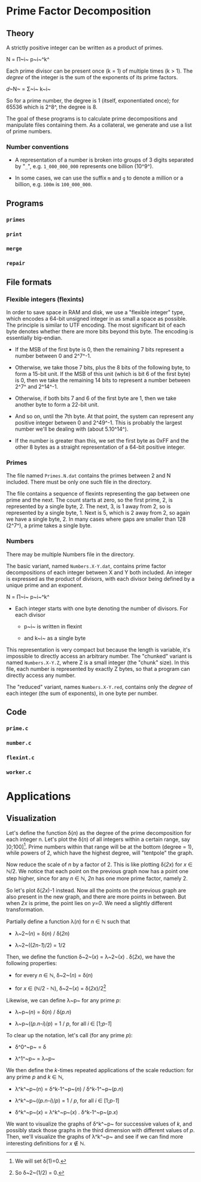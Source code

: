 # Prime Factor Decomposition

## Theory

A strictly positive integer can be written as a product of primes.

N = &Pi;~i~ p~i~^k^

Each prime divisor can be present once (k = 1) of multiple times (k > 1).
The *degree* of the integer is the sum of the exponents of its prime factors.

*d*~N~ = &Sigma;~i~ k~i~

So for a prime number, the degree is 1 (itself, exponentiated once);
for 65536 which is 2^8^, the degree is 8.

The goal of these programs is to calculate prime decompositions
and manipulate files containing them.
As a collateral, we generate and use a list of prime numbers.

### Number conventions

- A representation of a number is broken into groups of 3 digits separated by "`_`",
e.g. `1_000_000_000` represents one billion (10^9^).

- In some cases, we can use the suffix `m` and `g` to denote a million or a billion,
e.g. `100m` is `100_000_000`.

## Programs

### `primes`

### `print`

### `merge`

### `repair`

## File formats

### Flexible integers (flexints)

In order to save space in RAM and disk, we use a "flexible integer" type,
which encodes a 64-bit unsigned integer in as small a space as possible.
The principle is similar to UTF encoding.
The most significant bit of each byte denotes whether there are more bits beyond this byte.
The encoding is essentially big-endian.

- If the MSB of the first byte is 0, then the remaining 7 bits represent a number between 0 and 2^7^-1.

- Otherwise, we take those 7 bits, plus the 8 bits of the following byte, to form a 15-bit unit.
If the MSB of this unit (which is bit 6 of the first byte) is 0, then we take the remaining 14 bits
to represent a number between 2^7^ and 2^14^-1.

- Otherwise, if both bits 7 and 6 of the first byte are 1, then we take another byte
to form a 22-bit unit.

- And so on, until the 7th byte. At that point, the system can represent any positive integer
between 0 and 2^49^-1. This is probably the largest number we'll be dealing with (about 5.10^14^).

- If the number is greater than this, we set the first byte as 0xFF and the other 8 bytes as
a straight representation of a 64-bit positive integer.

### Primes

The file named `Primes.N.dat` contains the primes between 2 and N included.
There must be only one such file in the directory.

The file contains a sequence of flexints representing the gap between one prime and the next.
The count starts at zero, so the first prime, 2, is represented by a single byte, 2.
The next, 3, is 1 away from 2, so is represented by a single byte, 1.
Next is 5, which is 2 away from 2, so again we have a single byte, 2.
In many cases where gaps are smaller than 128 (2^7^), a prime takes a single byte.

### Numbers

There may be multiple Numbers file in the directory.

The basic variant, named `Numbers.X-Y.dat`, contains prime factor decompositions of each integer between X and Y both included.
An integer is expressed as the product of divisors, with each divisor being defined by a unique prime and an exponent.

N = &Pi;~i~ p~i~^k^

- Each integer starts with one byte denoting the number of divisors. For each divisor

  - p~i~ is written in flexint

  - and k~i~ as a single byte

This representation is very compact but because the length is variable, it's impossible to directly access an arbitrary number.
The "chunked" variant is named `Numbers.X-Y.Z`, where Z is a small integer (the "chunk" size).
In this file, each number is represented by exactly Z bytes, so that a program can directly access any number.

The "reduced" variant, names `Numbers.X-Y.red`, contains only the *degree* of each integer (the sum of exponents),
in one byte per number.

## Code

### `prime.c`

### `number.c`

### `flexint.c`

### `worker.c`

# Applications

## Visualization

Let's define the function &delta;(*n*) as the degree of the prime decomposition for each integer n.
Let's plot the &delta;(*n*) of all integers within a certain range, say ]0;100][^1].
Prime numbers within that range will be at the bottom (degree = 1),
while powers of 2, which have the highest degree, will "tentpole" the graph.

[^1]: We will set &delta;(1)=0.

Now reduce the scale of *n* by a factor of 2.
This is like plotting &delta;(*2x*) for *x* &isin; &Nopf;/2.
We notice that each point on the previous graph now has a point one step higher,
since for any *n* &isin; &Nopf;, *2n* has one more prime factor, namely 2.

So let's plot &delta;(*2x*)-1 instead. Now all the points on the previous graph
are also present in the new graph, and there are more points in between.
But when *2x* is prime, the point lies on *y=0*.
We need a slightly different transformation.

Partially define a function &lambda;(*n*) for *n* &isin; &Nopf; such that

- &lambda;~2~(*n*) = &delta;(*n*) / &delta;(*2n*)

- &lambda;~2~((*2n-1*)/2) = 1/2

Then, we define the function &delta;~2~(*x*) = &lambda;~2~(*x*) . &delta;(*2x*),
we have the following properties:

- for every *n* &isin; &Nopf;, &delta;~2~(*n*) = &delta;(*n*)

- for *x* &isin; (&Nopf;/2 - &Nopf;), &delta;~2~(*x*) = &delta;(*2x*)/2[^2]

[^2]: So &delta;~2~(1/2) = 0.

Likewise, we can define &lambda;~p~ for any prime *p*:

- &lambda;~p~(*n*) = &delta;(*n*) / &delta;(*p.n*)

- &lambda;~p~((*p.n-i*)/*p*) = 1 / *p*, for all *i* &isin; [1;*p-1*]

To clear up the notation, let's call (for any prime *p*):

- &delta;^0^~p~ = &delta;

- &lambda;^1^~p~ = &lambda;~p~

We then define the *k*-times repeated applications of the scale reduction:
for any prime *p* and *k* &isin; &Nopf;,

- &lambda;^k^~p~(*n*) = &delta;^k-1^~p~(*n*) / &delta;^k-1^~p~(*p.n*)

- &lambda;^k^~p~((*p.n-i*)/*p*) = 1 / *p*, for all *i* &isin; [1;*p-1*]

- &delta;^k^~p~(*x*) = &lambda;^k^~p~(*x*) . &delta;^k-1^~p~(*p.x*)

We want to visualize the graphs of &delta;^k^~p~ for successive values of *k*,
and possibly stack those graphs in the third dimension with different values of *p*.
Then, we'll visualize the graphs of &lambda;^k^~p~ and see if we can find
more interesting definitions for *x* &notin; &Nopf;.

